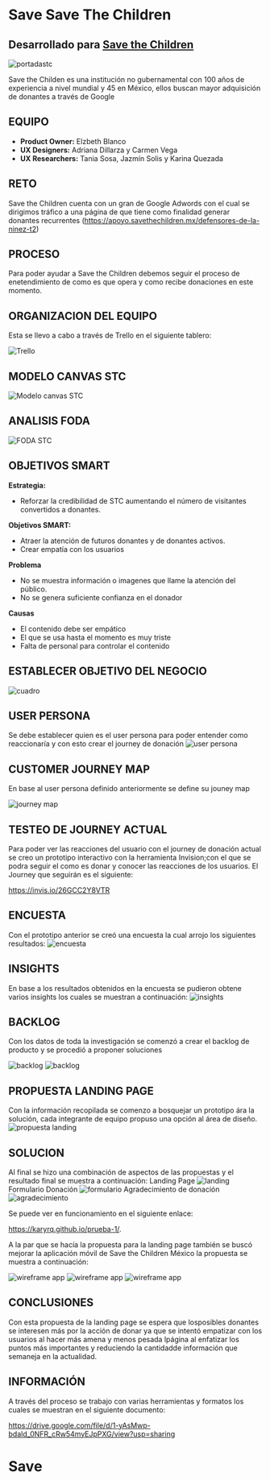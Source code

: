 # Save Save The Children

## Desarrollado para [Save the Children](https://www.savethechildren.mx)

![portadastc](https://user-images.githubusercontent.com/32855378/38586822-efa44de0-3ce4-11e8-83fd-59e12958e6d7.png)

Save the Childen es una institución no gubernamental con 100 años de experiencia a nivel mundial y 45 en México, ellos buscan mayor adquisición de donantes a través de Google

## EQUIPO

* **Product Owner:** Elzbeth Blanco
* **UX Designers:** Adriana Dillarza y Carmen Vega
* **UX Researchers:** Tania Sosa, Jazmín Solis y Karina Quezada


## RETO

Save the Children cuenta con un gran de Google Adwords con el cual se
dirigimos tráfico a una página de que tiene como finalidad generar donantes
recurrentes (https://apoyo.savethechildren.mx/defensores-de-la-ninez-t2)

## PROCESO

Para poder ayudar a Save the Children debemos seguir el proceso de enetendimiento de como es que opera y como recibe donaciones en este momento.

## ORGANIZACION DEL EQUIPO

Esta se llevo a cabo a través de Trello en el siguiente tablero:

![Trello](assets/images/trello.png)


## MODELO CANVAS STC

![Modelo canvas STC](assets/images/canvas.jpg)

## ANALISIS FODA

![FODA STC](assets/images/FODA.png)

## OBJETIVOS SMART

**Estrategia:** 
* Reforzar la credibilidad de STC aumentando el número de visitantes convertidos a donantes.

**Objetivos SMART:**
* Atraer la atención de futuros donantes y de donantes activos.
* Crear empatía con los usuarios

**Problema** 

* No se muestra información o imagenes que llame la atención del público.
* No se genera suficiente confianza en el donador


**Causas**
* El contenido debe ser empático
* El que se usa hasta el momento es muy triste
* Falta de personal para controlar el contenido

## ESTABLECER OBJETIVO DEL NEGOCIO

![cuadro](assets/images/cuadro.png)

## USER PERSONA

Se debe establecer quien es el user persona para poder entender como reaccionaría y con esto crear el journey de donación
![user persona](assets/images/user.png)

## CUSTOMER JOURNEY MAP

En base al user persona definido anteriormente se define su jouney map

![journey map](assets/images/journey.png)

## TESTEO DE JOURNEY ACTUAL

Para poder ver las reacciones del usuario con el journey de donación actual se creo un prototipo interactivo con la herramienta Invision;con el que se podra seguir el como es donar y conocer las reacciones de los usuarios. El Journey que seguirán es el siguiente:

https://invis.io/26GCC2Y8VTR

## ENCUESTA

Con el prototipo anterior se creó una encuesta la cual arrojo los siguientes resultados:
![encuesta](assets/images/encuesta.png)

## INSIGHTS

En base a los resultados obtenidos en la encuesta se pudieron obtene varios insights los cuales se muestran a continuación:
![insights](assets/images/insights.png)

## BACKLOG

Con los datos de toda la investigación se comenzó a crear el backlog de producto y se procedió a proponer soluciones

![backlog](assets/images/backlog1.png)
![backlog](assets/images/backlog2.png)

## PROPUESTA LANDING PAGE

Con la información recopilada se comenzo a bosquejar un prototipo ára la solución, cada integrante de equipo propuso una opción al área de diseño.
![propuesta landing](assets/images/propuesta.png)

## SOLUCION

Al final se hizo una combinación de aspectos de las propuestas y el resultado final se muestra a continuación:
Landing Page
![landing](assets/images/landing.png)
Formulario Donación
![formulario](assets/images/form.png)
Agradecimiento de donación
![agradecimiento](assets/images/gracias.png)

Se puede ver en funcionamiento en el siguiente enlace:

https://karyrq.github.io/prueba-1/.

A la par que se hacía la propuesta para la landing page también se buscó mejorar la aplicación móvil de Save the Children México la propuesta se muestra a continuación:

![wireframe app](assets/images/w1.png)
![wireframe app](assets/images/w2.png)
![wireframe app](assets/images/w3.png)

## CONCLUSIONES

Con esta propuesta de la landing page se espera que losposibles donantes se interesen más por la acción de donar ya que se intentó empatizar con los usuarios al hacer más amena y menos pesada lpágina al enfatizar los puntos más importantes y reduciendo la cantidadde información que semaneja en la actualidad.

## INFORMACIÓN

A través del proceso se trabajo con varias herramientas y formatos los cuales se muestran en el siguiente documento:

https://drive.google.com/file/d/1-yAsMwp-bdald_0NFR_cRw54myEJpPXG/view?usp=sharing

# Save 
